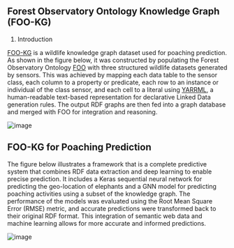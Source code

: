 ## Forest Observatory Ontology Knowledge Graph (FOO-KG)

1. Introduction

[FOO-KG](https://naeima.github.io/fooKG/) is a wildlife knowledge graph dataset used for poaching prediction. As shown in the figure below, it was constructed by populating the Forest Observatory Ontology [FOO](https://w3id.org/def/foo#) with three structured wildlife datasets generated by sensors. This was achieved by mapping each data table to the sensor class, each column to a property or predicate, each row to an instance or individual of the class sensor, and each cell to a literal using [YARRML](https://rml.io/yarrrml/), a human-readable text-based representation for declarative Linked Data generation rules. The output RDF graphs are then fed into a graph database and merged with FOO for integration and reasoning.


![image](https://lucid.app/publicSegments/view/c9b26cae-d7f7-4c56-ba95-7a90882a2c22/image.png)


## FOO-KG for Poaching Prediction 

The figure below illustrates a framework that is a complete predictive system that combines RDF data extraction and deep learning to enable precise prediction. It includes a Keras sequential neural network for predicting the geo-location of elephants and a GNN model for predicting poaching activities using a subset of the knowledge graph. The performance of the models was evaluated using the Root Mean Square Error (RMSE) metric, and accurate predictions were transformed back to their original RDF format. This integration of semantic web data and machine learning allows for more accurate and informed predictions.

![image](https://lucid.app/publicSegments/view/52ed0585-a337-482a-8e30-12473953eb82/image.png)


